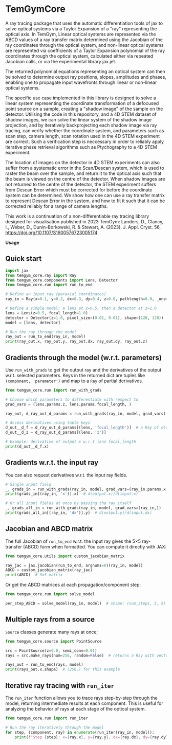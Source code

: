 # TemGymCore

A ray tracing package that uses the automatic differentiation tools of jax to solve optical systems
via a Taylor Expansion of a "ray" representing the optical axis. 
In TemGym, Linear optical systems are represented via the ABCD values of a ray 
transfer matrix determined using the Jacobian of the ray coordinates through the optical system, and non-linear optical systems are represented via 
coefficients of a Taylor Expansion polynomial of the ray coordinates through the optical system, calculated either via repeated Jacobian calls, 
or via the experimental library jax.jet.

The returned polynomial equations representing an optical system can then be solved to determine output ray positions, 
slopes, amplitudes and phases, enabling one to propagate input wavefronts through linear or non-linear optical systems. 

The specific use case implemented in this library is designed to solve a linear system representing the coordinate transformation of a defocused point source on 
a sample, creating a "shadow image" of the sample on the detector. Utilising the code in this repository, and a 4D STEM dataset of shadow images, we can solve the linear system of the shadow image projection, and by iteratively backprojecting each shadow image via ray tracing, can verify whether the coordinate system, and parameters such as scan step, camera length, scan rotation used in the 4D STEM experiment are correct. Such a verification step is neccessary in order to reliably apply iterative phase retrieval algorithms such as Ptychography to a 4D STEM experiment. 

The location of images on the detector in 4D STEM experiments can also suffer from a systematic error in the Scan/Descan system, which is used to raster the beam over the sample, and return it to the optical axis such that the beam is viewed on the centre of the detector. When shadow images are not returned to the centre of the detector, the STEM experiment suffers from Descan Error which must be corrected for before the coordinate system can be determined. We show how one can use a ray transfer matrix to represent Descan Error in the system, and how to fit it such that it can be corrected reliably for a range of camera lengths.

This work is a continuation of a non-differentiable ray tracing library designed for visualisation published in 2023
TemGym: Landers, D., Clancy, I., Weber, D., Dunin-Borkowski, R. & Stewart, A. (2023). J. Appl. Cryst. 56, https://doi.org/10.1107/S1600576723005174

**Usage**

## Quick start

```python
import jax
from temgym_core.ray import Ray
from temgym_core.components import Lens, Detector
from temgym_core.run import run_to_end

# Define an input ray (paraxial coordinates)
ray_in = Ray(x=0.1, y=0.2, dx=0.3, dy=0.4, z=0.0, pathlength=0.0, _one=1.0)

# Define a simple model: a lens at z=0.5, then a detector at z=1.0
lens = Lens(z=0.5, focal_length=1.0)
detector = Detector(z=1.0, pixel_size=(0.01, 0.01), shape=(128, 128))
model = [lens, detector]

# Run the ray through the model
ray_out = run_to_end(ray_in, model)
print(ray_out.x, ray_out.y, ray_out.dx, ray_out.dy, ray_out.z)
```

## Gradients through the model (w.r.t. parameters)

Use `run_with_grads` to get the output ray and the derivatives of the output w.r.t. selected parameters. Keys in the returned dict are tuples like `(component, 'parameter')` and map to a `Ray` of partial derivatives.

```python
from temgym_core.run import run_with_grads

# Choose which parameters to differentiate with respect to
grad_vars = (lens.params.z, lens.params.focal_length, )

ray_out, d_ray_out_d_params = run_with_grads(ray_in, model, grad_vars)

# Access derivatives using tuple keys
d_out__d_f = d_ray_out_d_params[(lens, 'focal_length')]  # a Ray of d(output)/d(focal_length)
d_out__d_z = d_ray_out_d_params[(lens, 'z')]

# Example: derivative of output x w.r.t lens focal_length
print(d_out__d_f.x)
```


## Gradients w.r.t. the input ray

You can also request derivatives w.r.t. the input ray fields.

```python
# Single input field
_, grads_in = run_with_grads(ray_in, model, grad_vars=(ray_in.params.x,))
print(grads_in[(ray_in, 'x')].x)  # d(output.x)/d(input.x)

# Or all input fields at once by passing the ray itself
_, grads_all_in = run_with_grads(ray_in, model, grad_vars=(ray_in,))
print(grads_all_in[(ray_in, 'dx')].y)  # d(output.y)/d(input.dx)
```


## Jacobian and ABCD matrix

The full Jacobian of `run_to_end` w.r.t. the input ray gives the 5×5 ray-transfer (ABCD) form when formatted. You can compute it directly with JAX:

```python
from temgym_core.utils import custom_jacobian_matrix

ray_jac = jax.jacobian(run_to_end, argnums=0)(ray_in, model)
ABCD = custom_jacobian_matrix(ray_jac)
print(ABCD)  # 5x5 matrix
```

Or get the ABCD matrices at each propagation/component step:

```python
from temgym_core.run import solve_model

per_step_ABCD = solve_model(ray_in, model)  # shape: (num_steps, 5, 5)
```


## Multiple rays from a source

`Source` classes generate many rays at once;

```python
from temgym_core.source import PointSource

src = PointSource(z=0.0, semi_conv=0.01)
rays = src.make_rays(num=256, random=False)  # returns a Ray with vector fields

rays_out = run_to_end(rays, model)
print(rays_out.x.shape)  # (256,) for this example
```

## Iterative ray tracing with `run_iter`

The `run_iter` function allows you to trace rays step-by-step through the model, returning intermediate results at each component. This is useful for analyzing the behavior of rays at each stage of the optical system.

```python
from temgym_core.run import run_iter

# Run the ray iteratively through the model
for step, (component, ray) in enumerate(run_iter(ray_in, model)):
    print(f"Step {step}: x={ray.x}, y={ray.y}, dx={ray.dx}, dy={ray.dy}, z={ray.z}")

```
